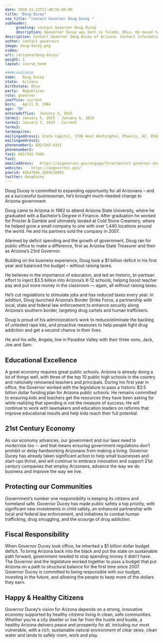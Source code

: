 ```yaml
---
date: 2020-11-22T11:48:55-05:00
title: "Doug Ducey"
seo_title: "contact Governor Doug Ducey "
subheader:
     greeting: contact Governor Doug Ducey 
     description: GGovernor Ducey was born in Toledo, Ohio. He moved to Arizona in 1982 to attend Arizona State University, where he graduated with a Bachelor of Science in Finance. He and his wife, Angela, live in Paradise Valley with their three sons, Jack, Joe and Sam. He is Arizona’s 23rd governor. Elected in 2014, and re-elected in 2018, Governor Ducey applied his experience from a successful career in business to bring much-needed change to Arizona government. Committed to investing in public education, Governor Ducey led a historic and bipartisan effort to invest $3.5 billion into K-12 schools in his first year, injecting more dollars into Arizona’s classrooms. With a focus on teacher pay, the governor also successfully championed the passage of legislation to increase teacher pay 20 percent by 2020. Governor Ducey cut regulations and simplified taxes to stimulate job creation and economic growth. He also prioritized public safety, creating the Arizona Border Strike Force, a statewide, multi-agency effort to combat border-related crime.
description: Contact Governor Doug Ducey of Arizona. Contact information for Doug Ducey includes his email address, phone number, and mailing address.
author: contact governors
image: doug-ducey.png
video:
url: /arizona/doug-ducey/
weight: 1
layout: course_home

####candidate
name:	Doug Ducey
state:	Arizona
birthstate: Ohio
party:	Republican
role: governor
inoffice: current
born:	April 9, 1964
age: '56'
enteredoffice:	January 5, 2015
terms1: January 5, 2015 - January 6, 2019
terms2: January 7, 2019 - Current
terms3: 
termexpires:	
mailingaddress1: State Capitol, 1700 West Washington, Phoenix, AZ, 85007
mailingaddress2:		
phonenumber1: 602/542-4331
phonenumber2:	
fax1: 602/542-7601
fax2: 
emailaddress:	https://azgovernor.gov/engage/form/contact-governor-ducey
website:	https://azgovernor.gov/
powrid: 43b470de_1609210882
twitter: dougducey
---
```


Doug Ducey is committed to expanding opportunity for all Arizonans – and as a successful businessman, he’s brought much-needed change to Arizona government.

Doug came to Arizona in 1982 to attend Arizona State University, where he graduated with a Bachelor’s Degree in Finance. After graduation he worked for Procter & Gamble and ultimately landed at Cold Stone Creamery, where he helped grow a small company to one with over 1,440 locations around the world. He and his partners sold the company in 2007.

Alarmed by deficit spending and the growth of government, Doug ran for public office to make a difference, first as Arizona State Treasurer and then as Arizona’s 23rd Governor.

Building on his business experience, Doug took a $1 billion deficit in his first year and balanced the budget – without raising taxes.

He believes in the importance of education, and led an historic, bi-partisan effort to inject $3.5 billion into Arizona’s K-12 schools, helping boost teacher pay and put more money in the classroom — again, all without raising taxes.

He’s cut regulations to stimulate jobs and has reduced taxes every year. In addition, Doug launched Arizona’s Border Strike Force, a partnership with local, state and federal law enforcement to enhance security along Arizona’s southern border, targeting drug cartels and human traffickers.

Doug is proud of his administration’s work to reduce/eliminate the backlog of untested rape kits, and proactive measures to help people fight drug addiction and get a second chance in their lives.

He and his wife, Angela, live in Paradise Valley with their three sons, Jack, Joe and Sam.

## Educational Excellence
A great economy requires great public schools. Arizona is already doing a lot of things well, with three of the top 10 public high schools in the country and nationally renowned teachers and principals. During his first year in office, the Governor worked with the legislature to pass a historic $3.5 billion dollar funding plan for Arizona public schools. He remains committed to ensuring kids and teachers get the resources they have been asking for while realizing that spending is not the measure of success. He will continue to work with lawmakers and education leaders on reforms that improve educational results and help kids reach their full potential.


## 21st Century Economy
As our economy advances, our government and our laws need to modernize too -- and that means ensuring government regulations don’t prohibit or delay hardworking Arizonans from making a living. Governor Ducey has already taken significant action to help small businesses and start-ups thrive, and will continue to embrace innovation and support 21st century companies that employ Arizonans, advance the way we do business and improve the way we live.

## Protecting our Communities
Government’s number one responsibility is keeping its citizens and homeland safe. Governor Ducey has made public safety a top priority, with significant new investments in child safety, an enhanced partnership with local and federal law enforcement, and initiatives to combat human trafficking, drug smuggling, and the scourge of drug addiction.

## Fiscal Responsibility
When Governor Ducey took office, he inherited a $1 billion dollar budget deficit. To bring Arizona back into the black and put the state on sustainable path forward, government needed to stop spending money it didn’t have. The Governor and the legislature worked together to pass a budget that put Arizona on a path to structural balance for the first time since 2007. Governor Ducey is committed to being responsible with our budget, investing in the future, and allowing the people to keep more of the dollars they earn.

## Happy & Healthy Citizens
Governor Ducey’s vision for Arizona depends on a strong, innovative economy supported by healthy citizens living in clean, safe communities. Whether you’re a city dweller or live far from the hustle and bustle, a healthy Arizona delivers peace and prosperity for all, including our most vulnerable, with a rich, sustainable natural environment of clear skies, clean water and lands to safely roam, work and play.